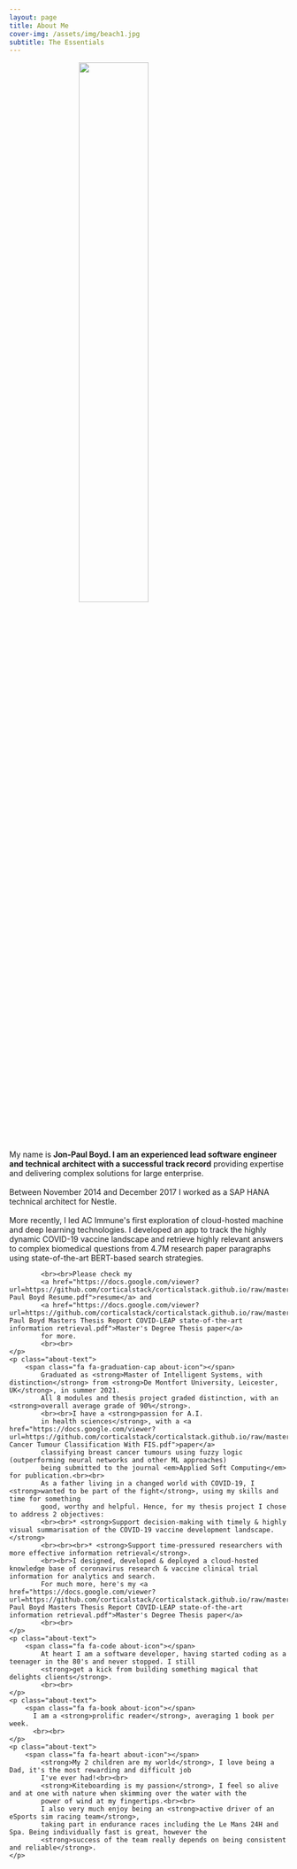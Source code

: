 ```yaml
---
layout: page
title: About Me
cover-img: /assets/img/beach1.jpg
subtitle: The Essentials
---
```

<div id="aboutme-section">
    <img src="/assets/img/me.png" style="width: 50%; height: 50%; margin-left: auto; margin-right: auto; display: block">
    <p class="about-text">
        <span class="fa fa-briefcase about-icon"></span>
            My name is <strong>Jon-Paul Boyd. I am an experienced lead software engineer and technical architect 
            with a successful track record</strong> providing expertise and delivering complex solutions for large enterprise. 
			<br><br>Between November 2014 and December 2017 I worked as a SAP HANA technical architect for Nestle. 
			<br><br>More recently, I led AC Immune's first exploration of cloud-hosted machine and deep learning technologies. I developed an app to track the highly dynamic COVID-19 vaccine landscape
			and retrieve highly relevant answers to complex biomedical questions from 4.7M research paper paragraphs using state-of-the-art BERT-based search strategies.
			
			<br><br>Please check my 
            <a href="https://docs.google.com/viewer?url=https://github.com/corticalstack/corticalstack.github.io/raw/master/docs/cv/Jon-Paul Boyd Resume.pdf">resume</a> and 
			<a href="https://docs.google.com/viewer?url=https://github.com/corticalstack/corticalstack.github.io/raw/master/docs/project/Jon-Paul Boyd Masters Thesis Report COVID-LEAP state-of-the-art information retrieval.pdf">Master's Degree Thesis paper</a> 
            for more.
            <br><br>
    </p>
    <p class="about-text">
        <span class="fa fa-graduation-cap about-icon"></span>
            Graduated as <strong>Master of Intelligent Systems, with distinction</strong> from <strong>De Montfort University, Leicester, UK</strong>, in summer 2021. 
			All 8 modules and thesis project graded distinction, with an <strong>overall average grade of 90%</strong>.
            <br><br>I have a <strong>passion for A.I. 
            in health sciences</strong>, with a <a href="https://docs.google.com/viewer?url=https://github.com/corticalstack/corticalstack.github.io/raw/master/docs/fl/Breast Cancer Tumour Classification With FIS.pdf">paper</a> 
            classifying breast cancer tumours using fuzzy logic (outperforming neural networks and other ML approaches) 
            being submitted to the journal <em>Applied Soft Computing</em> for publication.<br><br>
            As a father living in a changed world with COVID-19, I <strong>wanted to be part of the fight</strong>, using my skills and time for something 
            good, worthy and helpful. Hence, for my thesis project I chose to address 2 objectives:
			<br><br>* <strong>Support decision-making with timely & highly visual summarisation of the COVID-19 vaccine development landscape.</strong>
			<br><br><br>* <strong>Support time-pressured researchers with more effective information retrieval</strong>.
			<br><br>I designed, developed & deployed a cloud-hosted knowledge base of coronavirus research & vaccine clinical trial information for analytics and search. 
			For much more, here's my <a href="https://docs.google.com/viewer?url=https://github.com/corticalstack/corticalstack.github.io/raw/master/docs/project/Jon-Paul Boyd Masters Thesis Report COVID-LEAP state-of-the-art information retrieval.pdf">Master's Degree Thesis paper</a> 
            <br><br>
    </p>
    <p class="about-text">
        <span class="fa fa-code about-icon"></span>
            At heart I am a software developer, having started coding as a teenager in the 80's and never stopped. I still 
            <strong>get a kick from building something magical that delights clients</strong>. 
            <br><br>
    </p>
    <p class="about-text">
        <span class="fa fa-book about-icon"></span>
          I am a <strong>prolific reader</strong>, averaging 1 book per week.
          <br><br>
    </p>
    <p class="about-text">
        <span class="fa fa-heart about-icon"></span>
            <strong>My 2 children are my world</strong>, I love being a Dad, it's the most rewarding and difficult job 
            I've ever had!<br><br>
            <strong>Kiteboarding is my passion</strong>, I feel so alive and at one with nature when skimming over the water with the 
            power of wind at my fingertips.<br><br>
            I also very much enjoy being an <strong>active driver of an eSports sim racing team</strong>, 
            taking part in endurance races including the Le Mans 24H and Spa. Being individually fast is great, however the 
            <strong>success of the team really depends on being consistent and reliable</strong>. 
    </p>
    